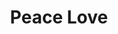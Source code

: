 ---
pid: ns7
title: Peace Love
location_transcription: Howard and Susqehanna
coordinates: "[-75.133511271259, 39.983415248224]"
zipcode: '19124'
gen_neighborhood: North Philadelphia
neighborhood: Juniata,Frankford,Feltonville
outside_phl: 
age: '38'
age_range: 30-39
instagram: 
image_file_name: ns_7.jpg
proposal_transcription: Love Islam Christianity Jude
topic: Inclusivity,Religion,Unity,Violence,Love
topic_summary: 0, 0, 0, 0, 0
type: Conceptual
keywords_other: peace, islam, judaism, christianity, religious tolerance
credit: Casiano Cruz
image_labels: 
twitter: 
facebook: 
permalink: "/monuments/ns7/"
layout: item-page
---